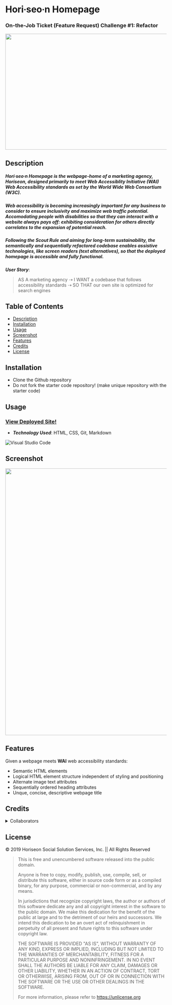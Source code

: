 # Hori∙seo∙n Homepage
### On-the-Job Ticket (Feature Request) Challenge #1: Refactor

<p align="center">
  <img
    width="543"
    height="362"
    src= "assets/images/digital-marketing-meeting.jpg">
    </p>

## Description

##### **Hori∙seo∙n Homepage** is the webpage-home of a marketing agency, ***Horiseon***, designed primarily to meet Web Accessiblity Initiative (WAI) Web Accessibility standards as set by the World Wide Web Consortium (W3C).

##### Web accessibility is becoming increasingly important for any business to consider to ensure inclusivity and maximize web traffic potential. Accomodating people with disabilities so that they can interact with a website always pays off: exhibiting consideration for others directly correlates to the expansion of potential reach.

##### Following the Scout Rule and aiming for long-term sustainability, the semantically and sequentially refactored codebase enables assistive technologies, like screen readers (text alternatives), so that the deployed homepage is accessible and fully functional.

***User Story***:

> AS A marketing agency ⇢ I WANT a codebase that follows accessibility standards ⇢ SO THAT our own site is optimized for search engines

## Table of Contents

- [Description](#description)
- [Installation](#installation)
- [Usage](#usage)
- [Screenshot](#screenshot)
- [Features](#features)
- [Credits](#credits)
- [License](#license)

## Installation

- Clone the Github repository
- Do not fork the starter code repository! (make unique repository with the starter code)

## Usage

### [View Deployed Site!](https://tinasieben.github.io/horiseon-homepage/)

- ***Technology Used***: HTML, CSS, Git, Markdown

![Visual Studio Code](https://img.shields.io/badge/Visual%20Studio%20Code-0078d7.svg?style=for-the-badge&logo=visual-studio-code&logoColor=white)

## Screenshot

<p align="center">
  <img
    width="604.8"
    height="833"
    src= "assets/images/screenshot.png">
    </p>

## Features

Given a webpage meets **WAI** web accessibility standards:

- Semantic HTML elements
- Logical HTML element structure independent of styling and positioning
- Alternate image text attributes
- Sequentially ordered heading attributes
- Unque, concise, descriptive webpage title

## Credits

<details>
<summary>
Collaborators
</summary>

- [Christina Sieben](https://github.com/tinasieben)
- [Horiseon Social Solution Services, Inc. - UC Berkeley Coding Bootcamp](https://github.com/coding-boot-camp)

</details>

## License

&copy; 2019 Horiseon Social Solution Services, Inc. || All Rights Reserved

> This is free and unencumbered software released into the public domain.
>
> Anyone is free to copy, modify, publish, use, compile, sell, or
distribute this software, either in source code form or as a compiled
binary, for any purpose, commercial or non-commercial, and by any
means.
>
>In jurisdictions that recognize copyright laws, the author or authors
of this software dedicate any and all copyright interest in the
software to the public domain. We make this dedication for the benefit
of the public at large and to the detriment of our heirs and
successors. We intend this dedication to be an overt act of
relinquishment in perpetuity of all present and future rights to this
software under copyright law.
>
>THE SOFTWARE IS PROVIDED "AS IS", WITHOUT WARRANTY OF ANY KIND,
EXPRESS OR IMPLIED, INCLUDING BUT NOT LIMITED TO THE WARRANTIES OF
MERCHANTABILITY, FITNESS FOR A PARTICULAR PURPOSE AND NONINFRINGEMENT.
IN NO EVENT SHALL THE AUTHORS BE LIABLE FOR ANY CLAIM, DAMAGES OR
OTHER LIABILITY, WHETHER IN AN ACTION OF CONTRACT, TORT OR OTHERWISE,
ARISING FROM, OUT OF OR IN CONNECTION WITH THE SOFTWARE OR THE USE OR
OTHER DEALINGS IN THE SOFTWARE.
>
>For more information, please refer to <https://unlicense.org>
